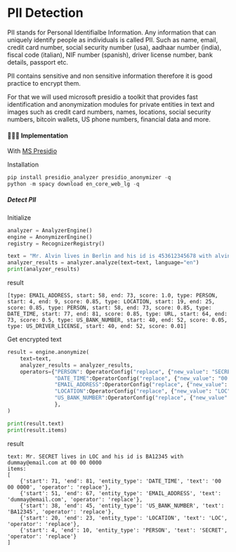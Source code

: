 # PII Detection

PII stands for Personal Identifialbe Information. Any information that can uniquely identify people as individuals is called PII. Such as name, email, credit card number, social security number (usa), aadhaar number (india), fiscal code (italian), NIF number (spanish), driver license number, bank details, passport etc.

PII contains sensitive and non sensitive information therefore it is good practice to encrypt them.

For that we will used microsoft presidio a toolkit that provides fast identification and anonymization modules for private entities in text and images such as credit card numbers, names, locations, social security numbers, bitcoin wallets, US phone numbers, financial data and more.

#### 👩🏻‍💻 Implementation

With [MS Presidio](https://microsoft.github.io/presidio/)

Installation 

```py
pip install presidio_analyzer presidio_anonymizer -q
python -m spacy download en_core_web_lg -q
```

##### Detect PII


Initialize

```py
analyzer = AnalyzerEngine()
engine = AnonymizerEngine()
registry = RecognizerRegistry()
```

```py
text = "Mr. Alvin lives in Berlin and his id is 453612345678 with alvin@gmail.com at 4 AM"
analyzer_results = analyzer.analyze(text=text, language="en")
print(analyzer_results)
```

result

```shell
[type: EMAIL_ADDRESS, start: 58, end: 73, score: 1.0, type: PERSON, start: 4, end: 9, score: 0.85, type: LOCATION, start: 19, end: 25, score: 0.85, type: PERSON, start: 58, end: 73, score: 0.85, type: DATE_TIME, start: 77, end: 81, score: 0.85, type: URL, start: 64, end: 73, score: 0.5, type: US_BANK_NUMBER, start: 40, end: 52, score: 0.05, type: US_DRIVER_LICENSE, start: 40, end: 52, score: 0.01]
```

Get encrypted text

```py
result = engine.anonymize(
    text=text,
    analyzer_results = analyzer_results,
    operators={"PERSON": OperatorConfig("replace", {"new_value": "SECRET"}), 
               "DATE_TIME":OperatorConfig("replace", {"new_value": "00 00 0000"}),
               "EMAIL_ADDRESS":OperatorConfig("replace", {"new_value": "dummay@email.com"}),
               "LOCATION":OperatorConfig("replace", {"new_value": "LOC"}),
               "US_BANK_NUMBER":OperatorConfig("replace", {"new_value": "BA12345"}),
               },
)

print(result.text)
print(result.items)
```

result

```shell
text: Mr. SECRET lives in LOC and his id is BA12345 with dummay@email.com at 00 00 0000
items:
[
    {'start': 71, 'end': 81, 'entity_type': 'DATE_TIME', 'text': '00 00 0000', 'operator': 'replace'},
    {'start': 51, 'end': 67, 'entity_type': 'EMAIL_ADDRESS', 'text': 'dummay@email.com', 'operator': 'replace'},
    {'start': 38, 'end': 45, 'entity_type': 'US_BANK_NUMBER', 'text': 'BA12345', 'operator': 'replace'},
    {'start': 20, 'end': 23, 'entity_type': 'LOCATION', 'text': 'LOC', 'operator': 'replace'},
    {'start': 4, 'end': 10, 'entity_type': 'PERSON', 'text': 'SECRET', 'operator': 'replace'}
]
```